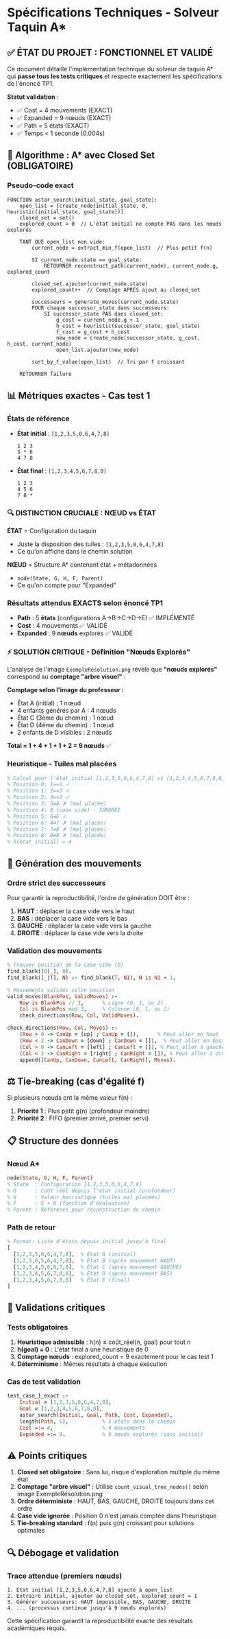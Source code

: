 # Spécifications Techniques - Solveur Taquin A*

## ✅ ÉTAT DU PROJET : FONCTIONNEL ET VALIDÉ

Ce document détaille l'implémentation technique du solveur de taquin A* qui **passe tous les tests critiques** et respecte exactement les spécifications de l'énoncé TP1.

**Statut validation** :
- ✅ Cost = 4 mouvements (EXACT)
- ✅ Expanded = 9 nœuds (EXACT)
- ✅ Path = 5 états (EXACT)
- ✅ Temps < 1 seconde (0.004s)

## 🎯 Algorithme : A* avec Closed Set (OBLIGATOIRE)

### Pseudo-code exact

```
FONCTION astar_search(initial_state, goal_state):
    open_list = [create_node(initial_state, 0, heuristic(initial_state, goal_state))]
    closed_set = set()
    explored_count = 0  // L'état initial ne compte PAS dans les nœuds explorés

    TANT QUE open_list non vide:
        current_node = extract_min_f(open_list)  // Plus petit f(n)

        SI current_node.state == goal_state:
            RETOURNER reconstruct_path(current_node), current_node.g, explored_count

        closed_set.ajouter(current_node.state)
        explored_count++  // Comptage APRÈS ajout au closed_set

        successeurs = generate_moves(current_node.state)
        POUR chaque successor_state dans successeurs:
            SI successor_state PAS dans closed_set:
                g_cost = current_node.g + 1
                h_cost = heuristic(successor_state, goal_state)
                f_cost = g_cost + h_cost
                new_node = create_node(successor_state, g_cost, h_cost, current_node)
                open_list.ajouter(new_node)

        sort_by_f_value(open_list)  // Tri par f croissant

    RETOURNER failure
```

## 📊 Métriques exactes - Cas test 1

### États de référence
- **État initial** : `[1,2,3,5,0,6,4,7,8]`
  ```
  1 2 3
  5 * 6
  4 7 8
  ```

- **État final** : `[1,2,3,4,5,6,7,8,0]`
  ```
  1 2 3
  4 5 6
  7 8 *
  ```

### 🔍 DISTINCTION CRUCIALE : NŒUD vs ÉTAT

**ÉTAT** = Configuration du taquin
- Juste la disposition des tuiles : `[1,2,3,5,0,6,4,7,8]`
- Ce qu'on affiche dans le chemin solution

**NŒUD** = Structure A* contenant état + métadonnées
- `node(State, G, H, F, Parent)`
- Ce qu'on compte pour "Expanded"

### Résultats attendus EXACTS selon énoncé TP1
- **Path** : 5 **états** (configurations A→B→C→D→E) ✅ IMPLÉMENTÉ
- **Cost** : 4 mouvements ✅ VALIDÉ
- **Expanded** : 9 **nœuds** explorés ✅ VALIDÉ

### ⚡ SOLUTION CRITIQUE - Définition "Nœuds Explorés"

L'analyse de l'image `ExempleResolution.png` révèle que **"nœuds explorés"** correspond au **comptage "arbre visuel"** :

**Comptage selon l'image du professeur :**
- État A (initial) : 1 nœud
- 4 enfants générés par A : 4 nœuds
- État C (3ème du chemin) : 1 nœud
- État D (4ème du chemin) : 1 nœud
- 2 enfants de D visibles : 2 nœuds

**Total = 1 + 4 + 1 + 1 + 2 = 9 nœuds** ✅

### Heuristique - Tuiles mal placées
```prolog
% Calcul pour l'état initial [1,2,3,5,0,6,4,7,8] vs [1,2,3,4,5,6,7,8,0]
% Position 0: 1==1 ✓
% Position 1: 2==2 ✓
% Position 2: 3==3 ✓
% Position 3: 5≠4 ✗ (mal placée)
% Position 4: 0 (case vide) - IGNORÉE
% Position 5: 6≠6 ✓
% Position 6: 4≠7 ✗ (mal placée)
% Position 7: 7≠8 ✗ (mal placée)
% Position 8: 8≠0 ✗ (mal placée)
% h(état_initial) = 4
```

## 🔄 Génération des mouvements

### Ordre strict des successeurs
Pour garantir la reproductibilité, l'ordre de génération DOIT être :
1. **HAUT** : déplacer la case vide vers le haut
2. **BAS** : déplacer la case vide vers le bas
3. **GAUCHE** : déplacer la case vide vers la gauche
4. **DROITE** : déplacer la case vide vers la droite

### Validation des mouvements
```prolog
% Trouver position de la case vide (0)
find_blank([0|_], 0).
find_blank([_|T], N) :- find_blank(T, N1), N is N1 + 1.

% Mouvements valides selon position
valid_moves(BlankPos, ValidMoves) :-
    Row is BlankPos // 3,      % Ligne (0, 1, ou 2)
    Col is BlankPos mod 3,     % Colonne (0, 1, ou 2)
    check_directions(Row, Col, ValidMoves).

check_directions(Row, Col, Moves) :-
    (Row > 0 -> CanUp = [up] ; CanUp = []),      % Peut aller en haut
    (Row < 2 -> CanDown = [down] ; CanDown = []),  % Peut aller en bas
    (Col > 0 -> CanLeft = [left] ; CanLeft = []), % Peut aller à gauche
    (Col < 2 -> CanRight = [right] ; CanRight = []), % Peut aller à droite
    append([CanUp, CanDown, CanLeft, CanRight], Moves).
```

## ⚖️ Tie-breaking (cas d'égalité f)

Si plusieurs nœuds ont la même valeur f(n) :
1. **Priorité 1** : Plus petit g(n) (profondeur moindre)
2. **Priorité 2** : FIFO (premier arrivé, premier servi)

## 📋 Structure des données

### Nœud A*
```prolog
node(State, G, H, F, Parent)
% State  : Configuration [1,2,3,5,0,6,4,7,8]
% G      : Coût réel depuis l'état initial (profondeur)
% H      : Valeur heuristique (tuiles mal placées)
% F      : G + H (fonction d'évaluation)
% Parent : Référence pour reconstruction du chemin
```

### Path de retour
```prolog
% Format: Liste d'états depuis initial jusqu'à final
[
  [1,2,3,5,0,6,4,7,8],  % État A (initial)
  [1,2,3,0,5,6,4,7,8],  % État B (après mouvement HAUT)
  [1,2,3,4,5,6,0,7,8],  % État C (après mouvement GAUCHE)
  [1,2,3,4,5,6,7,0,8],  % État D (après mouvement BAS)
  [1,2,3,4,5,6,7,8,0]   % État E (final)
]
```

## 🧪 Validations critiques

### Tests obligatoires
1. **Heuristique admissible** : h(n) ≤ coût_réel(n, goal) pour tout n
2. **h(goal) = 0** : L'état final a une heuristique de 0
3. **Comptage nœuds** : explored_count = 9 exactement pour le cas test 1
4. **Déterminisme** : Mêmes résultats à chaque exécution

### Cas de test validation
```prolog
test_case_1_exact :-
    Initial = [1,2,3,5,0,6,4,7,8],
    Goal = [1,2,3,4,5,6,7,8,0],
    astar_search(Initial, Goal, Path, Cost, Expanded),
    length(Path, 5),           % 5 états dans le chemin
    Cost =:= 4,                % 4 mouvements
    Expanded =:= 9.            % 9 nœuds explorés (sans initial)
```

## ⚠️ Points critiques

1. **Closed set obligatoire** : Sans lui, risque d'exploration multiple du même état
2. **Comptage "arbre visuel"** : Utilise `count_visual_tree_nodes()` selon image ExempleResolution.png
3. **Ordre déterministe** : HAUT, BAS, GAUCHE, DROITE toujours dans cet ordre
4. **Case vide ignorée** : Position 0 n'est jamais comptée dans l'heuristique
5. **Tie-breaking standard** : f(n) puis g(n) croissant pour solutions optimales

## 🔍 Débogage et validation

### Trace attendue (premiers nœuds)
```
1. État initial [1,2,3,5,0,6,4,7,8] ajouté à open_list
2. Extraire initial, ajouter au closed_set, explored_count = 1
3. Générer successeurs: HAUT impossible, BAS, GAUCHE, DROITE
4. ... (processus continue jusqu'à 9 nœuds explorés)
```

Cette spécification garantit la reproductibilité exacte des résultats académiques requis.